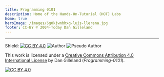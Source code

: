 ```yaml
---
title: Programming 0101
description: Home of the Hands-On-Tutorial (HOT) Labs
home: true
heroImage: /images/6g0kjwnbhxg-luis-llerena.jpg
footer: CC-BY © 2004-Today Dan Gilleland
---
```


----

Shield: [![CC BY 4.0][cc-by-shield]][cc-by] ![Author](https://img.shields.io/badge/Author-Dan%20Gilleland-lightgrey) ![Pseudo Author](https://img.shields.io/badge/Pseudo%20Author-Programming--0101-lightgrey)

This work is licensed under a [Creative Commons Attribution 4.0 International
License][cc-by] by Dan Gilleland (*Programming-0101*).

[![CC BY 4.0][cc-by-image]][cc-by]

[cc-by]: http://creativecommons.org/licenses/by/4.0/
[cc-by-image]: https://i.creativecommons.org/l/by/4.0/88x31.png
[cc-by-shield]: https://img.shields.io/badge/License-CC%20BY%204.0-lightgrey.svg